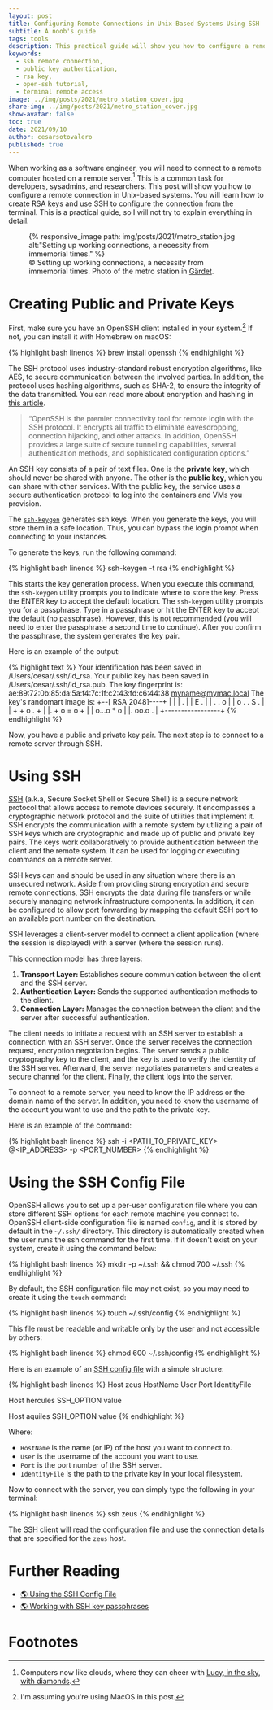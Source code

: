 ```yaml
---
layout: post
title: Configuring Remote Connections in Unix-Based Systems Using SSH
subtitle: A noob's guide
tags: tools
description: This practical guide will show you how to configure a remote connection in Unix-based systems. You will learn how to create RSA keys and use SSH to configure the connection from the terminal. 
keywords:
  - ssh remote connection,
  - public key authentication,
  - rsa key,
  - open-ssh tutorial,
  - terminal remote access
image: ../img/posts/2021/metro_station_cover.jpg
share-img: ../img/posts/2021/metro_station_cover.jpg
show-avatar: false
toc: true
date: 2021/09/10
author: cesarsotovalero
published: true
---
```


When working as a software engineer, you will need to connect to a remote computer hosted on a remote server.[^1]
This is a common task for developers, sysadmins, and researchers.
This post will show you how to configure a remote connection in Unix-based systems.
You will learn how to create RSA keys and use SSH to configure the connection from the terminal.
This is a practical guide, so I will not try to explain everything in detail.

<figure class="jb_picture">
  {% responsive_image path: img/posts/2021/metro_station.jpg alt:"Setting up working connections, a necessity from immemorial times." %}
  <figcaption class="stroke"> 
    &#169; Setting up working connections, a necessity from immemorial times. Photo of the metro station in <a href="https://goo.gl/maps/nVMLPbE9KRcmD3NL7">Gärdet</a>.
  </figcaption>
</figure>

# Creating Public and Private Keys

First, make sure you have an OpenSSH client installed in your system.[^2] 
If not, you can install it with Homebrew on macOS:

{% highlight bash linenos %}
brew install openssh
{% endhighlight %}

The SSH protocol uses industry-standard robust encryption algorithms, like AES, to secure communication between the involved parties.
In addition, the protocol uses hashing algorithms, such as SHA-2, to ensure the integrity of the data transmitted.
You can read more about encryption and hashing in [this article](./blog/2021/encoding-encryption-hashing-and-obfuscation-in-java.html).

> “OpenSSH is the premier connectivity tool for remote login with the SSH protocol. It encrypts all traffic to eliminate eavesdropping, connection hijacking, and other attacks. In addition, OpenSSH provides a large suite of secure tunneling capabilities, several authentication methods, and sophisticated configuration options.”

An SSH key consists of a pair of text files.
One is the **private key**, which should never be shared with anyone.
The other is the **public key**, which you can share with other services.
With the public key, the service uses a secure authentication protocol to log into the containers and VMs you provision.

The [`ssh-keygen`](https://man.openbsd.org/ssh-keygen) generates ssh keys.
When you generate the keys, you will store them in a safe location.
Thus, you can bypass the login prompt when connecting to your instances.

To generate the keys, run the following command:

{% highlight bash linenos %}
ssh-keygen -t rsa
{% endhighlight %}

This starts the key generation process.
When you execute this command, the `ssh-keygen` utility prompts you to indicate where to store the key.
Press the ENTER key to accept the default location.
The `ssh-keygen` utility prompts you for a passphrase.
Type in a passphrase or hit the ENTER key to accept the default (no passphrase).
However, this is not recommended (you will need to enter the passphrase a second time to continue).
After you confirm the passphrase, the system generates the key pair.

Here is an example of the output:

{% highlight text %}
Your identification has been saved in /Users/cesar/.ssh/id_rsa.
Your public key has been saved in /Users/cesar/.ssh/id_rsa.pub.
The key fingerprint is:
ae:89:72:0b:85:da:5a:f4:7c:1f:c2:43:fd:c6:44:38 myname@mymac.local
The key's randomart image is:
+--[ RSA 2048]----+
|                 |
|         .       |
|        E .      |
|   .   . o       |
|  o . . S .      |
| + + o . +       |
|. + o = o +      |
| o...o * o       |
|.  oo.o .        |
+-----------------+
{% endhighlight %}

Now, you have a public and private key pair.
The next step is to connect to a remote server through SSH.

# Using SSH

[SSH](https://en.wikipedia.org/wiki/Secure_Shell) (a.k.a, Secure Socket Shell or Secure Shell) is a secure network protocol that allows access to remote devices securely.
It encompasses a cryptographic network protocol and the suite of utilities that implement it.
SSH encrypts the communication with a remote system by utilizing a pair of SSH keys which are cryptographic and made up of public and private key pairs.
The keys work collaboratively to provide authentication between the client and the remote system.
It can be used for logging or executing commands on a remote server.

SSH keys can and should be used in any situation where there is an unsecured network.
Aside from providing strong encryption and secure remote connections, SSH encrypts the data during file transfers or while securely managing network infrastructure components.
In addition, it can be configured to allow port forwarding by mapping the default SSH port to an available port number on the destination.

SSH leverages a client-server model to connect a client application (where the session is displayed) with a server (where the session runs).

This connection model has three layers:

1. **Transport Layer:** Establishes secure communication between the client and the SSH server.
2. **Authentication Layer:** Sends the supported authentication methods to the client.
3. **Connection Layer:** Manages the connection between the client and the server after successful authentication.

The client needs to initiate a request with an SSH server to establish a connection with an SSH server.
Once the server receives the connection request, encryption negotiation begins.
The server sends a public cryptography key to the client, and the key is used to verify the identity of the SSH server.
Afterward, the server negotiates parameters and creates a secure channel for the client. Finally, the client logs into the server.

To connect to a remote server, you need to know the IP address or the domain name of the server.
In addition, you need to know the username of the account you want to use and the path to the private key.

Here is an example of the command:

{% highlight bash linenos %}
ssh -i <PATH_TO_PRIVATE_KEY> <USERNAME>@<IP_ADDRESS> -p <PORT_NUMBER>
{% endhighlight %}

# Using the SSH Config File

OpenSSH allows you to set up a per-user configuration file where you can store different SSH options for each remote machine you connect to.
OpenSSH client-side configuration file is named `config`, and it is stored by default in the `~/.ssh/` directory.
This directory is automatically created when the user runs the ssh command for the first time.
If it doesn't exist on your system, create it using the command below:

{% highlight bash linenos %}
mkdir -p ~/.ssh && chmod 700 ~/.ssh
{% endhighlight %}

By default, the SSH configuration file may not exist, so you may need to create it using the `touch` command:

{% highlight bash linenos %}
touch ~/.ssh/config
{% endhighlight %}

This file must be readable and writable only by the user and not accessible by others:

{% highlight bash linenos %}
chmod 600 ~/.ssh/config
{% endhighlight %}

Here is an example of an [SSH config file](https://www.ssh.com/academy/ssh/config) with a simple structure:

{% highlight bash linenos %}
Host zeus
    HostName <value>
    User <value>
    Port <value>
    IdentityFile <value>

Host hercules
    SSH_OPTION value

Host aquiles
    SSH_OPTION value
{% endhighlight %}



Where:

- `HostName` is the name (or IP) of the host you want to connect to.
- `User` is the username of the account you want to use.
- `Port` is the port number of the SSH server.
- `IdentityFile` is the path to the private key in your local filesystem.

Now to connect with the server, you can simply type the following in your terminal:

{% highlight bash linenos %}
ssh zeus
{% endhighlight %}

The SSH client will read the configuration file and use the connection details that are specified for the `zeus` host.

# Further Reading

- [:earth_americas: Using the SSH Config File](https://linuxize.com/post/using-the-ssh-config-file/)
- [:earth_americas: Working with SSH key passphrases](https://docs.github.com/en/authentication/connecting-to-github-with-ssh/working-with-ssh-key-passphrases)

# Footnotes

[^1]: Computers now like clouds, where they can cheer with [Lucy, in the sky, with diamonds](https://open.spotify.com/track/25yQPHgC35WNnnOUqFhgVR?si=1ec8395e238c4273).

[^2]: I'm assuming you're using MacOS in this post.

